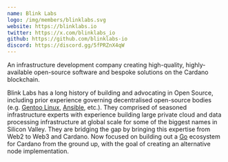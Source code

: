 ```yaml
---
name: Blink Labs
logo: /img/members/blinklabs.svg
website: https://blinklabs.io
twitter: https://x.com/blinklabs_io
github: https://github.com/blinklabs-io
discord: https://discord.gg/5fPRZnX4qW
---
```


An infrastructure development company creating high-quality, highly-available open-source software and bespoke solutions on the Cardano blockchain.

Blink Labs has a long history of building and advocating in Open Source, including prior experience governing decentralised open-source bodies (e.g. [Gentoo Linux](https://www.gentoo.org/), [Ansible](https://www.ansible.com/), etc.). They comprised of seasoned infrastructure experts with experience building large private cloud and data processing infrastructure at global scale for some of the biggest names in Silicon Valley. They are bridging the gap by bringing this expertise from Web2 to Web3 and Cardano. Now focused on building out a [Go](https://go.dev/) ecosystem for Cardano from the ground up, with the goal of creating an alternative node implementation.
